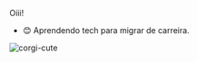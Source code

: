 Oiii!

- 😊 Aprendendo tech para migrar de carreira.

![corgi-cute](https://github.com/user-attachments/assets/f042c906-8e75-4dfe-866b-13e362eebf0c)



